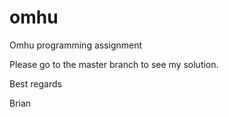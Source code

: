# omhu
Omhu programming assignment

Please go to the master branch to see my solution.

Best regards

Brian
